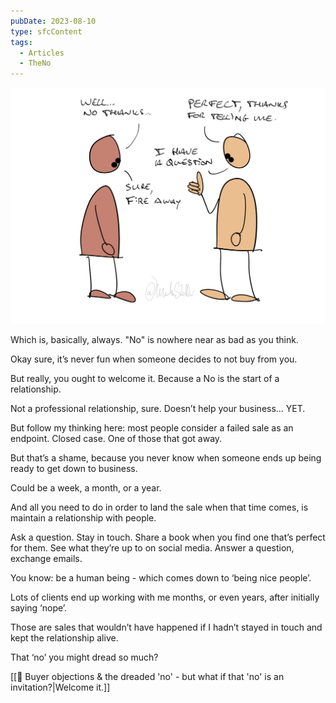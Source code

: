 ```yaml
---
pubDate: 2023-08-10
type: sfcContent
tags:
  - Articles
  - TheNo
---
```


![](Media/SalesFlowCoach.app_Buyer-objections-and-the-dreaded-no_MartinStellar.jpg)

Which is, basically, always. "No" is nowhere near as bad as you think.

Okay sure, it’s never fun when someone decides to not buy from you.

But really, you ought to welcome it. Because a No is the start of a relationship.

Not a professional relationship, sure. Doesn’t help your business… YET.

But follow my thinking here: most people consider a failed sale as an endpoint. Closed case. One of those that got away.

But that’s a shame, because you never know when someone ends up being ready to get down to business.

Could be a week, a month, or a year.

And all you need to do in order to land the sale when that time comes, is maintain a relationship with people.

Ask a question. Stay in touch. Share a book when you find one that’s perfect for them. See what they’re up to on social media. Answer a question, exchange emails.

You know: be a human being - which comes down to ‘being nice people’.

Lots of clients end up working with me months, or even years, after initially saying ‘nope’.

Those are sales that wouldn’t have happened if I hadn’t stayed in touch and kept the relationship alive.

That ‘no’ you might dread so much?

[[📄 Buyer objections & the dreaded 'no' - but what if that 'no' is an invitation?|Welcome it.]]

